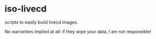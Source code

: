 iso-livecd
==========

scripts to easily build livecd images. 

No warranties implied at all: if they wipe your data, I am not responsible!

